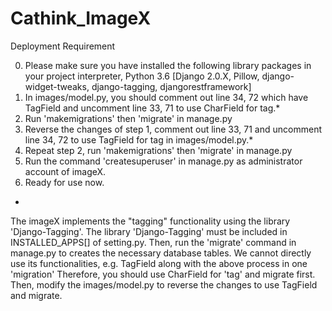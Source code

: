 # Cathink_ImageX



Deployment Requirement

0. Please make sure you have installed the following library packages in your project interpreter, Python 3.6
   [Django 2.0.X, Pillow, django-widget-tweaks, django-tagging, djangorestframework]
1. In images/model.py, you should comment out line 34, 72 which have TagField and uncomment line 33, 71 to use CharField for tag.*
2. Run 'makemigrations' then 'migrate' in manage.py
3. Reverse the changes of step 1, comment out line 33, 71 and uncomment line 34, 72 to use TagField for tag in images/model.py.*
4. Repeat step 2, run 'makemigrations' then 'migrate' in manage.py
5. Run the command 'createsuperuser' in manage.py as administrator account of imageX.
6. Ready for use now.

*
The imageX implements the "tagging" functionality using the library 'Django-Tagging'.
The library 'Django-Tagging' must be included in INSTALLED_APPS[] of setting.py.
Then, run the 'migrate' command in manage.py to creates the necessary database tables.
We cannot directly use its functionalities, e.g. TagField along with the above process in one 'migration'
Therefore, you should use CharField for 'tag' and migrate first.
Then, modify the images/model.py to reverse the changes to use TagField and migrate.


